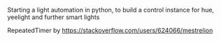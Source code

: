 Starting a light automation in python, to build a control instance for hue, yeelight and further smart lights

RepeatedTimer by https://stackoverflow.com/users/624066/mestrelion
